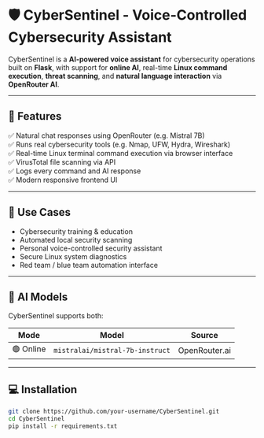 # 🛡️ CyberSentinel - Voice-Controlled Cybersecurity Assistant

CyberSentinel is a **AI-powered voice assistant** for cybersecurity operations built on **Flask**, with support for **online AI**, real-time **Linux command execution**, **threat scanning**, and **natural language interaction** via **OpenRouter AI**.

---

## 🚀 Features
 
✅ Natural chat responses using OpenRouter (e.g. Mistral 7B)  
✅ Runs real cybersecurity tools (e.g. Nmap, UFW, Hydra, Wireshark)  
✅ Real-time Linux terminal command execution via browser interface  
✅ VirusTotal file scanning via API  
✅ Logs every command and AI response  
✅ Modern responsive frontend UI  

---

## 🎯 Use Cases

- Cybersecurity training & education  
- Automated local security scanning  
- Personal voice-controlled security assistant  
- Secure Linux system diagnostics  
- Red team / blue team automation interface

---

## 🧠 AI Models

CyberSentinel supports both:

| Mode         | Model                             | Source         |
|--------------|------------------------------------|----------------|
| 🟢 Online     | `mistralai/mistral-7b-instruct`    | OpenRouter.ai  |

---

## 💻 Installation

```bash
git clone https://github.com/your-username/CyberSentinel.git
cd CyberSentinel
pip install -r requirements.txt
